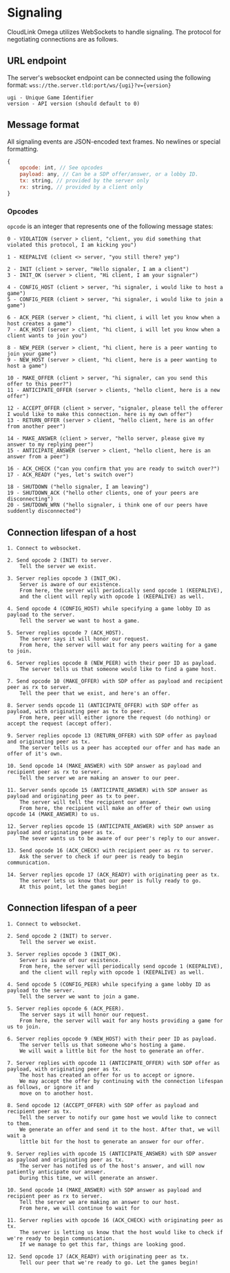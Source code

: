 # Signaling
CloudLink Omega utilizes WebSockets to handle signaling. The protocol for negotiating connections are as follows.

## URL endpoint
The server's websocket endpoint can be connected using the following format:
`wss://the.server.tld:port/ws/{ugi}?v={version}`

	ugi - Unique Game Identifier
	version - API version (should default to 0)


## Message format
All signaling events are JSON-encoded text frames. No newlines or special formatting.
```js
{
	opcode: int, // See opcodes
	payload: any, // Can be a SDP offer/answer, or a lobby ID.
	tx: string, // provided by the server only
	rx: string, // provided by a client only
}
```

### Opcodes
`opcode` is an integer that represents one of the following message states:
	
	0 - VIOLATION (server > client, "client, you did something that violated this protocol, I am kicking you")

	1 - KEEPALIVE (client <> server, "you still there? yep")

	2 - INIT (client > server, "Hello signaler, I am a client")
	3 - INIT_OK (server > client, "Hi client, I am your signaler")
	
	4 - CONFIG_HOST (client > server, "hi signaler, i would like to host a game")
	5 - CONFIG_PEER (client > server, "hi signaler, i would like to join a game")

	6 - ACK_PEER (server > client, "hi client, i will let you know when a host creates a game")
	7 - ACK_HOST (server > client, "hi client, i will let you know when a client wants to join you")

	8 - NEW_PEER (server > client, "hi client, here is a peer wanting to join your game")
	9 - NEW_HOST (server > client, "hi client, here is a peer wanting to host a game")

	10 - MAKE_OFFER (client > server, "hi signaler, can you send this offer to this peer?")
	11 - ANTICIPATE_OFFER (server > clients, "hello client, here is a new offer")

	12 - ACCEPT_OFFER (client > server, "signaler, please tell the offerer I would like to make this connection. here is my own offer")
	13 - RETURN_OFFER (server > client, "hello client, here is an offer from another peer")
	
	14 - MAKE_ANSWER (client > server, "hello server, please give my answer to my replying peer")
	15 - ANTICIPATE_ANSWER (server > client, "hello client, here is an answer from a peer")

	16 - ACK_CHECK ("can you confirm that you are ready to switch over?")
	17 - ACK_READY ("yes, let's switch over")

	18 - SHUTDOWN ("hello signaler, I am leaving")
	19 - SHUTDOWN_ACK ("hello other clients, one of your peers are disconnecting")
	20 - SHUTDOWN_WRN ("hello signaler, i think one of our peers have suddently disconnected")

## Connection lifespan of a host

	1. Connect to websocket.

	2. Send opcode 2 (INIT) to server.
		Tell the server we exist.

	3. Server replies opcode 3 (INIT_OK).
		Server is aware of our existence.
		From here, the server will periodically send opcode 1 (KEEPALIVE),
		and the client will reply with opcode 1 (KEEPALIVE) as well.

	4. Send opcode 4 (CONFIG_HOST) while specifying a game lobby ID as payload to the server.
		Tell the server we want to host a game.

	5. Server replies opcode 7 (ACK_HOST).
		The server says it will honor our request.
		From here, the server will wait for any peers waiting for a game to join.

	6. Server replies opcode 8 (NEW_PEER) with their peer ID as payload.
		The server tells us that someone would like to find a game host.

	7. Send opcode 10 (MAKE_OFFER) with SDP offer as payload and recipient peer as rx to server.
		Tell the peer that we exist, and here's an offer.

	8. Server sends opcode 11 (ANTICIPATE_OFFER) with SDP offer as payload, with originating peer as tx to peer.
		From here, peer will either ignore the request (do nothing) or accept the request (accept offer).

	9. Server replies opcode 13 (RETURN_OFFER) with SDP offer as payload and originating peer as tx.
		The server tells us a peer has accepted our offer and has made an offer of it's own.
	
	10. Send opcode 14 (MAKE_ANSWER) with SDP answer as payload and recipient peer as rx to server.
		Tell the server we are making an answer to our peer.
	
	11. Server sends opcode 15 (ANTICIPATE_ANSWER) with SDP answer as payload and originating peer as tx to peer.
		The server will tell the recipient our answer.
		From here, the recipient will make an offer of their own using opcode 14 (MAKE_ANSWER) to us.
	
	12. Server replies opcode 15 (ANTICIPATE_ANSWER) with SDP answer as payload and originating peer as tx.
		The sever wants us to be aware of our peer's reply to our answer.

	13. Send opcode 16 (ACK_CHECK) with recipient peer as rx to server.
		Ask the server to check if our peer is ready to begin communication.
	
	14. Server replies opcode 17 (ACK_READY) with originating peer as tx.
		The server lets us know that our peer is fully ready to go.
		At this point, let the games begin!

## Connection lifespan of a peer

	1. Connect to websocket.

	2. Send opcode 2 (INIT) to server.
		Tell the server we exist.

	3. Server replies opcode 3 (INIT_OK).
		Server is aware of our existence.
		From here, the server will periodically send opcode 1 (KEEPALIVE),
		and the client will reply with opcode 1 (KEEPALIVE) as well.

	4. Send opcode 5 (CONFIG_PEER) while specifying a game lobby ID as payload to the server.
		Tell the server we want to join a game.

	5. Server replies opcode 6 (ACK_PEER).
		The server says it will honor our request.
		From here, the server will wait for any hosts providing a game for us to join.

	6. Server replies opcode 9 (NEW_HOST) with their peer ID as payload.
		The server tells us that someone who's hosting a game.
		We will wait a little bit for the host to generate an offer.

	7. Server replies with opcode 11 (ANTICIPATE_OFFER) with SDP offer as payload, with originating peer as tx.
		The host has created an offer for us to accept or ignore.
		We may accept the offer by continuing with the connection lifespan as follows, or ignore it and
		move on to another host.
	
	8. Send opcode 12 (ACCEPT_OFFER) with SDP offer as payload and recipient peer as tx.
		Tell the server to notify our game host we would like to connect to them.
		We generate an offer and send it to the host. After that, we will wait a 
		little bit for the host to generate an answer for our offer.
	
	9. Server replies with opcode 15 (ANTICIPATE_ANSWER) with SDP answer as payload and originating peer as tx.
		The server has notifed us of the host's answer, and will now patiently anticipate our answer.
		During this time, we will generate an answer.

	10. Send opcode 14 (MAKE_ANSWER) with SDP answer as payload and recipient peer as rx to server.
		Tell the server we are making an answer to our host.
		From here, we will continue to wait for 
	
	11. Server replies with opcode 16 (ACK_CHECK) with originating peer as tx.
		The server is letting us know that the host would like to check if we're ready to begin communication.
		If we manage to get this far, things are looking good.
	
	12. Send opcode 17 (ACK_READY) with originating peer as tx.
		Tell our peer that we're ready to go. Let the games begin!